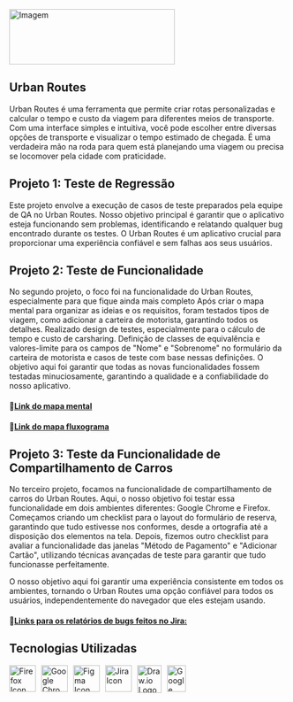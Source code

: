 <img src="https://i.imgur.com/ydMn5Ny.jpg" alt="Imagem" width="300" height="100">

## Urban Routes  

Urban Routes é uma ferramenta que permite criar rotas personalizadas e calcular o tempo e custo da viagem para diferentes meios de transporte. 
Com uma interface simples e intuitiva, você pode escolher entre diversas opções de transporte e visualizar o tempo estimado de chegada. 
É uma verdadeira mão na roda para quem está planejando uma viagem ou precisa se locomover pela cidade com praticidade.

## Projeto 1: Teste de Regressão

Este projeto envolve a execução de casos de teste preparados pela equipe de QA no Urban Routes. 
Nosso objetivo principal é garantir que o aplicativo esteja funcionando sem problemas, identificando e relatando qualquer bug encontrado durante os testes. 
O Urban Routes é um aplicativo crucial para proporcionar uma experiência confiável e sem falhas aos seus usuários.

## Projeto 2: Teste de Funcionalidade

No segundo projeto, o foco foi na funcionalidade do Urban Routes, especialmente para que fique ainda mais completo
Após criar o mapa mental para organizar as ideias e os requisitos, foram testados tipos de viagem, como adicionar a carteira de motorista, garantindo todos os detalhes.
Realizado design de testes, especialmente para o cálculo de tempo e custo de carsharing. 
Definição de classes de equivalência e valores-limite para os campos de "Nome" e "Sobrenome" no formulário da carteira de motorista e casos de teste com base nessas definições.
O objetivo aqui foi garantir que todas as novas funcionalidades fossem testadas minuciosamente, garantindo a qualidade e a confiabilidade do nosso aplicativo.
#### 🔗[Link do mapa mental](https://drive.google.com/file/d/1cMDUx-JRTI9J45ZtS_o_ntsoFYuM347t/view?usp=drive_link)
#### 🔗[Link do mapa fluxograma](https://app.diagrams.net/#G1tuP90ZnIGZaqBjsMstYeVhn_uARl8Ae-#%7B%22pageId%22%3A%22_K0yLUoawm7S6mfnsGuu%22%7D)

## Projeto 3: Teste da Funcionalidade de Compartilhamento de Carros

No terceiro projeto, focamos na funcionalidade de compartilhamento de carros do Urban Routes. Aqui, o nosso objetivo foi testar essa funcionalidade em dois ambientes diferentes: Google Chrome e Firefox.
Começamos criando um checklist para o layout do formulário de reserva, garantindo que tudo estivesse nos conformes, desde a ortografia até a disposição dos elementos na tela.
Depois, fizemos outro checklist para avaliar a funcionalidade das janelas "Método de Pagamento" e "Adicionar Cartão", utilizando técnicas avançadas de teste para garantir que tudo funcionasse perfeitamente.

O nosso objetivo aqui foi garantir uma experiência consistente em todos os ambientes, tornando o Urban Routes uma opção confiável para todos os usuários, independentemente do navegador que eles estejam usando.
#### 🔗[Links para os relatórios de bugs feitos no Jira:](https://tripletenteam.atlassian.net/jira/software/c/projects/DAN/issues?jql=project%20%3D%20%22DAN%22%20ORDER%20BY%20created%20DESC)

## Tecnologias Utilizadas

<div style="display: flex; flex-wrap: wrap; gap: 10px;">
  <a href="https://www.mozilla.org/firefox/new/" target="_blank">
    <img src="https://cdn.jsdelivr.net/gh/devicons/devicon@latest/icons/firefox/firefox-original.svg" alt="Firefox Icon" width="48" height="48" title="Visit Firefox website">
  </a>
  <a href="https://www.google.com/chrome/" target="_blank">
    <img src="https://cdn.jsdelivr.net/gh/devicons/devicon@latest/icons/google/google-original.svg" alt="Google Chrome Icon" width="48" height="48" title="Visit Google Chrome website">
  </a>
  <a href="https://www.figma.com/" target="_blank">
    <img src="https://cdn.jsdelivr.net/gh/devicons/devicon@latest/icons/figma/figma-original.svg" alt="Figma Icon" width="48" height="48" title="Visit Figma website">
  </a>
  <a href="https://www.atlassian.com/software/jira" target="_blank">
    <img src="https://cdn.jsdelivr.net/gh/devicons/devicon@latest/icons/jira/jira-original.svg" alt="Jira Icon" width="48" height="48" title="Visit Jira website">
  </a>
  <img src="https://static-00.iconduck.com/assets.00/file-type-drawio-icon-2048x2048-dxjfklgq.png" alt="Draw.io Logo" height="50" width="44" />
 </a>
  <img src="https://seeklogo.com/images/G/google-sheets-logo-D2A35FF8A4-seeklogo.com.png" alt="Google Sheets Logo" height="48" width="34" />
</div>
